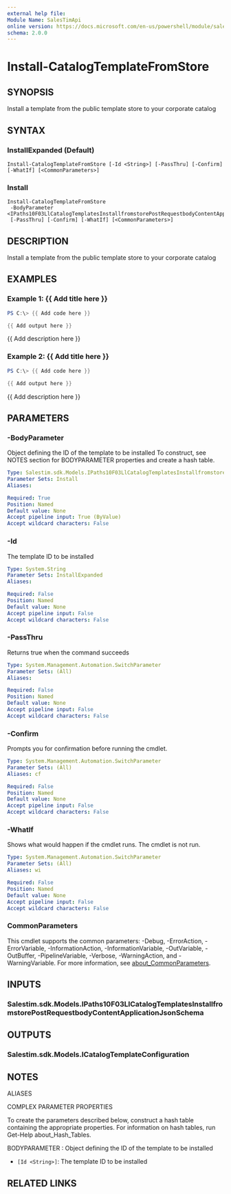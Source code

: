 ```yaml
---
external help file:
Module Name: SalesTimApi
online version: https://docs.microsoft.com/en-us/powershell/module/salestimapi/install-catalogtemplatefromstore
schema: 2.0.0
---
```


# Install-CatalogTemplateFromStore

## SYNOPSIS
Install a template from the public template store to your corporate catalog

## SYNTAX

### InstallExpanded (Default)
```
Install-CatalogTemplateFromStore [-Id <String>] [-PassThru] [-Confirm] [-WhatIf] [<CommonParameters>]
```

### Install
```
Install-CatalogTemplateFromStore
 -BodyParameter <IPaths10F03LlCatalogTemplatesInstallfromstorePostRequestbodyContentApplicationJsonSchema>
 [-PassThru] [-Confirm] [-WhatIf] [<CommonParameters>]
```

## DESCRIPTION
Install a template from the public template store to your corporate catalog

## EXAMPLES

### Example 1: {{ Add title here }}
```powershell
PS C:\> {{ Add code here }}

{{ Add output here }}
```

{{ Add description here }}

### Example 2: {{ Add title here }}
```powershell
PS C:\> {{ Add code here }}

{{ Add output here }}
```

{{ Add description here }}

## PARAMETERS

### -BodyParameter
Object defining the ID of the template to be installed
To construct, see NOTES section for BODYPARAMETER properties and create a hash table.

```yaml
Type: Salestim.sdk.Models.IPaths10F03LlCatalogTemplatesInstallfromstorePostRequestbodyContentApplicationJsonSchema
Parameter Sets: Install
Aliases:

Required: True
Position: Named
Default value: None
Accept pipeline input: True (ByValue)
Accept wildcard characters: False
```

### -Id
The template ID to be installed

```yaml
Type: System.String
Parameter Sets: InstallExpanded
Aliases:

Required: False
Position: Named
Default value: None
Accept pipeline input: False
Accept wildcard characters: False
```

### -PassThru
Returns true when the command succeeds

```yaml
Type: System.Management.Automation.SwitchParameter
Parameter Sets: (All)
Aliases:

Required: False
Position: Named
Default value: None
Accept pipeline input: False
Accept wildcard characters: False
```

### -Confirm
Prompts you for confirmation before running the cmdlet.

```yaml
Type: System.Management.Automation.SwitchParameter
Parameter Sets: (All)
Aliases: cf

Required: False
Position: Named
Default value: None
Accept pipeline input: False
Accept wildcard characters: False
```

### -WhatIf
Shows what would happen if the cmdlet runs.
The cmdlet is not run.

```yaml
Type: System.Management.Automation.SwitchParameter
Parameter Sets: (All)
Aliases: wi

Required: False
Position: Named
Default value: None
Accept pipeline input: False
Accept wildcard characters: False
```

### CommonParameters
This cmdlet supports the common parameters: -Debug, -ErrorAction, -ErrorVariable, -InformationAction, -InformationVariable, -OutVariable, -OutBuffer, -PipelineVariable, -Verbose, -WarningAction, and -WarningVariable. For more information, see [about_CommonParameters](http://go.microsoft.com/fwlink/?LinkID=113216).

## INPUTS

### Salestim.sdk.Models.IPaths10F03LlCatalogTemplatesInstallfromstorePostRequestbodyContentApplicationJsonSchema

## OUTPUTS

### Salestim.sdk.Models.ICatalogTemplateConfiguration

## NOTES

ALIASES

COMPLEX PARAMETER PROPERTIES

To create the parameters described below, construct a hash table containing the appropriate properties. For information on hash tables, run Get-Help about_Hash_Tables.


BODYPARAMETER <IPaths10F03LlCatalogTemplatesInstallfromstorePostRequestbodyContentApplicationJsonSchema>: Object defining the ID of the template to be installed
  - `[Id <String>]`: The template ID to be installed

## RELATED LINKS


